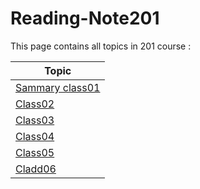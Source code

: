 # Reading-Note201
This page contains all topics in 201 course :

Topic | 
---------|
[Sammary class01](https://yaqeen-stak.github.io/Reading-Note201/class01) |
[Class02](https://yaqeen-stak.github.io/Reading-Note201/class-02) |
[Class03](https://yaqeen-stak.github.io/Reading-Note201/class-03) |
[Class04](https://yaqeen-stak.github.io/Reading-Note201/class-04) |
[Class05](https://yaqeen-stak.github.io/Reading-Note201/class05) |
[Cladd06](https://yaqeen-stak.github.io/Reading-Note201/Class06)|
